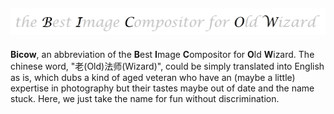 ![](./img.png)
---

**Bicow**, an abbreviation of  the **B**est **I**mage **C**ompositor for **O**ld **W**izard. The chinese word, "老(Old)法师(Wizard)", could be simply translated into English as is, which dubs a kind of aged veteran who have an (maybe a little) expertise in photography but their tastes maybe out of date and the name stuck. Here, we just take the name for fun without discrimination.

